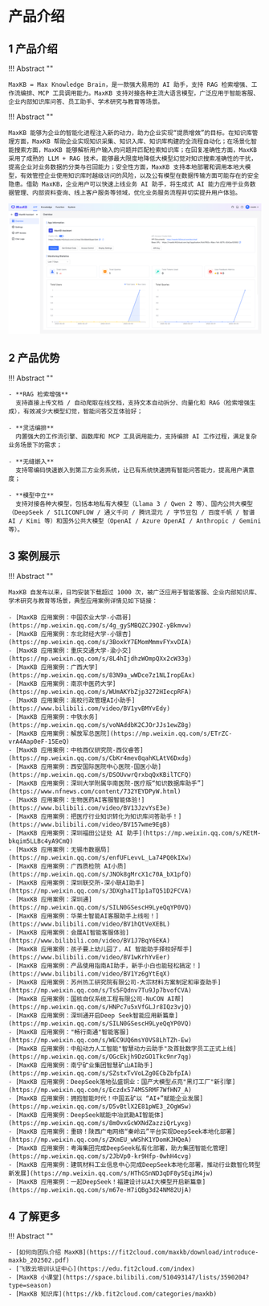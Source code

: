 # 产品介绍

## 1 产品介绍

!!! Abstract ""

    MaxKB = Max Knowledge Brain，是一款强大易用的 AI 助手，支持 RAG 检索增强、工作流编排、MCP 工具调用能力。MaxKB 支持对接各种主流大语言模型，广泛应用于智能客服、企业内部知识库问答、员工助手、学术研究与教育等场景。

!!! Abstract ""

    MaxKB 能够为企业的智能化进程注入新的动力，助力企业实现“提质增效”的目标。在知识库管理方面，MaxKB 帮助企业实现知识采集、知识入库、知识库构建的全流程自动化；在场景化智能搜索方面，MaxKB 能够解析用户输入的问题并匹配检索知识库；在回复准确性方面，MaxKB 采用了成熟的 LLM + RAG 技术，能够最大限度地降低大模型幻觉对知识搜索准确性的干扰，提高企业对业务数据的分类与召回能力；安全性方面，MaxKB 支持本地部署和调用本地大模型，有效管控企业使用知识库时越级访问的风险，以及公有模型在数据传输方面可能存在的安全隐患。借助 MaxKB，企业用户可以快速上线业务 AI 助手，将生成式 AI 能力应用于业务数据管理、内部资料查询、线上客户服务等领域，优化业务服务流程并切实提升用户体验。
   

![概览](img/index/UI.jpg)

## 2 产品优势 

!!! Abstract "" 

    - **RAG 检索增强**      
      支持直接上传文档 / 自动爬取在线文档，支持文本自动拆分、向量化和 RAG（检索增强生成），有效减少大模型幻觉，智能问答交互体验好；   

    - **灵活编排**    
      内置强大的工作流引擎、函数库和 MCP 工具调用能力，支持编排 AI 工作过程，满足复杂业务场景下的需求；    

    - **无缝嵌入**      
      支持零编码快速嵌入到第三方业务系统，让已有系统快速拥有智能问答能力，提高用户满意度；     

    - **模型中立**     
      支持对接各种大模型，包括本地私有大模型（Llama 3 / Qwen 2 等）、国内公共大模型（DeepSeek / SILICONFLOW / 通义千问 / 腾讯混元 / 字节豆包 / 百度千帆 / 智谱 AI / Kimi 等）和国外公共大模型（OpenAI / Azure OpenAI / Anthropic / Gemini 等）。

## 3 案例展示

!!! Abstract ""

    MaxKB 自发布以来，日均安装下载超过 1000 次，被广泛应用于智能客服、企业内部知识库、学术研究与教育等场景，典型应用案例详情见如下链接：

    - [MaxKB 应用案例：中国农业大学-小鹉哥](https://mp.weixin.qq.com/s/4g_gySMBQZCJ9OZ-yBkmvw)
    - [MaxKB 应用案例：东北财经大学-小银杏](https://mp.weixin.qq.com/s/3BoxkY7EMomMmmvFYxvDIA)
    - [MaxKB 应用案例：重庆交通大学-渝小交](https://mp.weixin.qq.com/s/8L4hIjdhzWOmpQXx2cW33g)
    - [MaxKB 应用案例：广西大学](https://mp.weixin.qq.com/s/83N9a_wWDce7z1NLIropEAx)
    - [MaxKB 应用案例：南京中医药大学](https://mp.weixin.qq.com/s/WUmAKYbZjp3272HIecpRFA)
    - [MaxKB 应用案例：高校行政管理AI小助手](https://www.bilibili.com/video/BV1yvBMYvEdy)
    - [MaxKB 应用案例：中铁水务](https://mp.weixin.qq.com/s/voNAddbK2CJOrJJs1ewZ8g)
    - [MaxKB 应用案例：解放军总医院](https://mp.weixin.qq.com/s/ETrZC-vrA4Aap0eF-15EeQ)
    - [MaxKB 应用案例：中核西仪研究院-西仪睿答](https://mp.weixin.qq.com/s/CbKr4mev8qahKLAtV6Dxdg)
    - [MaxKB 应用案例：西安国际医院中心医院-国医小助](https://mp.weixin.qq.com/s/DSOUvwrQrxbqQxKBilTCFQ)
    - [MaxKB 应用案例：深圳大学附属华南医院-医疗版“知识数据库助手”](https://www.nfnews.com/content/732YEYDPyW.html)
    - [MaxKB 应用案例：生物医药AI客服智能体验!](https://www.bilibili.com/video/BV13JzvYsE3e)
    - [MaxKB 应用案例：把医疗行业知识转化为知识库问答助手！](https://www.bilibili.com/video/BV157wme9EgB)
    - [MaxKB 应用案例：深圳福田公证处 AI 助手](https://mp.weixin.qq.com/s/KEtM-bkqim5LLBc4yA9CmQ)
    - [MaxKB 应用案例：无锡市数据局](https://mp.weixin.qq.com/s/enfUFLevvL_La74PQ0kIXw)
    - [MaxKB 应用案例：广西质检院 AI小质](https://mp.weixin.qq.com/s/JNOk8gMrcX1c70A_bX1pfQ)
    - [MaxKB 应用案例：深圳联交所-深小联AI助手](https://mp.weixin.qq.com/s/3DXghaIT1p1aTQ51D2FCVA)
    - [MaxKB 应用案例：深圳通](https://mp.weixin.qq.com/s/SILN0GSescH9LyeQqYP0VQ)
    - [MaxKB 应用案例：华莱士智能AI客服助手上线啦！](https://www.bilibili.com/video/BV1hQtVeXEBL)
    - [MaxKB 应用案例：会展AI智能客服体验](https://www.bilibili.com/video/BV1J7BqY6EKA)
    - [MaxKB 应用案例：孩子要上幼儿园了，AI 智能助手择校好帮手](https://www.bilibili.com/video/BV1wKrhYvEer)
    - [MaxKB 应用案例：产品使用指南AI助手，新手小白也能轻松搞定！](https://www.bilibili.com/video/BV1Yz6gYtEqX)
    - [MaxKB 应用案例：苏州热工研究院有限公司-大宗材料方案制定和审查助手](https://mp.weixin.qq.com/s/Ts5FQdnv7Tu9Jp7bvofCVA)
    - [MaxKB 应用案例：国核自仪系统工程有限公司-NuCON AI帮](https://mp.weixin.qq.com/s/HNPc7u5xVfGLJr8IQz3vjQ)
    - [MaxKB 应用案例：深圳通开启Deep Seek智能应用新篇章](https://mp.weixin.qq.com/s/SILN0GSescH9LyeQqYP0VQ)
    - [MaxKB 应用案例："畅行南通"智能客服](https://mp.weixin.qq.com/s/WEC9UQ6msY0VS8LhTZh-Ew)
    - [MaxKB 应用案例：中船动力人工智能"智慧动力云助手"及首批数字员工正式上线](https://mp.weixin.qq.com/s/OGcEkjh9DzGO1Tkc9nr7qg)
    - [MaxKB 应用案例：南宁矿业集团智慧矿山AI助手](https://mp.weixin.qq.com/s/SZstxTvVoLZg0ECbZbfpIA)
    - [MaxKB 应用案例：DeepSeek落地弘盛铜业：国产大模型点亮"黑灯工厂"新引擎](https://mp.weixin.qq.com/s/Eczdx574MS5RMF7WfHN7_A)
    - [MaxKB 应用案例：拥抱智能时代！中国五矿以 “AI+”赋能企业发展](https://mp.weixin.qq.com/s/D5vBtlX2E81pWE3_2OgWSw)
    - [MaxKB 应用案例：DeepSeek赋能中冶武勘AI智能体](https://mp.weixin.qq.com/s/8m0vxGcWXNdZazziQrLyxg)
    - [MaxKB 应用案例：重磅！陕西广电网络“秦岭云”平台实现DeepSeek本地化部署](https://mp.weixin.qq.com/s/ZKmEU_wWShK1YDomKJHQeA)
    - [MaxKB 应用案例：粤海集团完成DeepSeek私有化部署，助力集团智能化管理](https://mp.weixin.qq.com/s/2JbVp0-kr9Hfp-0whH4cvg)
    - [MaxKB 应用案例：建筑材料工业信息中心完成DeepSeek本地化部署，推动行业数智化转型新发展](https://mp.weixin.qq.com/s/HThGSnND3qDF8ySEqiM4jw)
    - [MaxKB 应用案例：一起DeepSeek！福建设计以AI大模型开启新篇章](https://mp.weixin.qq.com/s/m67e-H7iQBg3d24NM82UjA)


## 4 了解更多

!!! Abstract ""

    - [如何向团队介绍 MaxKB](https://fit2cloud.com/maxkb/download/introduce-maxkb_202502.pdf)
    - [飞致云培训认证中心](https://edu.fit2cloud.com/index) 
    - [MaxKB 小课堂](https://space.bilibili.com/510493147/lists/3590204?type=season)
    - [MaxKB 知识库](https://kb.fit2cloud.com/categories/maxkb)
